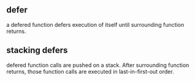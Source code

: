 ## defer
a defered function defers execution of itself until surrounding function returns.

## stacking defers
defered function calls are pushed on a stack. After surrounding function returns, those function calls are executed in last-in-first-out order.